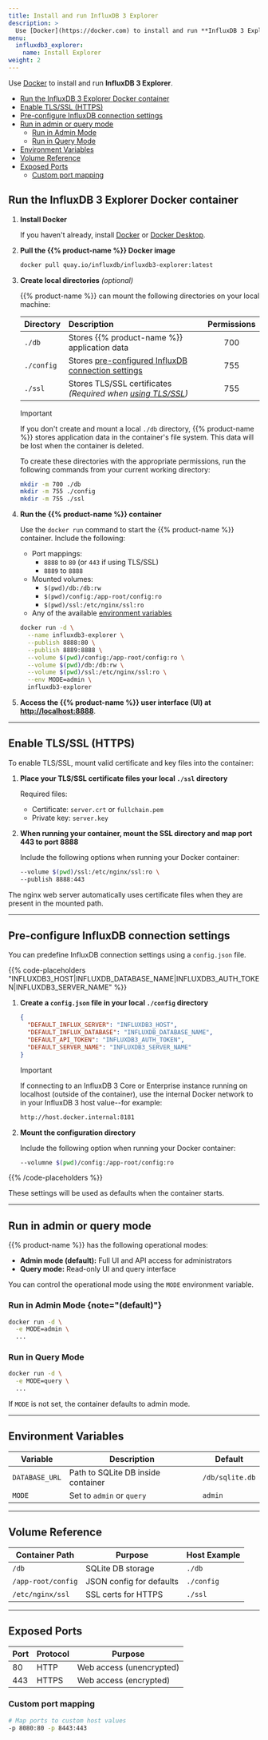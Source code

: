 ```yaml
---
title: Install and run InfluxDB 3 Explorer
description: >
  Use [Docker](https://docker.com) to install and run **InfluxDB 3 Explorer**.
menu:
  influxdb3_explorer:
    name: Install Explorer
weight: 2
---
```



Use [Docker](https://docker.com) to install and run **InfluxDB 3 Explorer**.

<!-- BEGIN TOC -->
- [Run the InfluxDB 3 Explorer Docker container](#run-the-influxdb-3-explorer-docker-container)
- [Enable TLS/SSL (HTTPS)](#enable-tlsssl-(https))
- [Pre-configure InfluxDB connection settings](#pre-configure-influxdb-connection-settings)
- [Run in admin or query mode](#run-in-admin-or-query-mode)
  - [Run in Admin Mode](#run-in-admin-mode)
  - [Run in Query Mode](#run-in-query-mode)
- [Environment Variables](#environment-variables)
- [Volume Reference](#volume-reference)
- [Exposed Ports](#exposed-ports)
  - [Custom port mapping](#custom-port-mapping)
<!-- END TOC -->

## Run the InfluxDB 3 Explorer Docker container

1.  **Install Docker**

    If you haven't already, install [Docker](https://docs.docker.com/engine/) or
    [Docker Desktop](https://docs.docker.com/desktop/).

2.  **Pull the {{% product-name %}} Docker image**

    ```bash
    docker pull quay.io/influxdb/influxdb3-explorer:latest
    ```

3.  **Create local directories** _(optional)_

    {{% product-name %}} can mount the following directories on your local
    machine:

    | Directory  | Description                                                                                       | Permissions |
    | :--------- | :------------------------------------------------------------------------------------------------ | :---------: |
    | `./db`     | Stores {{% product-name %}} application data                                                                  |     700     |
    | `./config` | Stores [pre-configured InfluxDB connection settings](#pre-configure-influxdb-connection-settings) |     755     |
    | `./ssl`    | Stores TLS/SSL certificates _(Required when [using TLS/SSL](#enable-tlsssl-https))_               |     755     |

    > [!Important]
    > If you don't create and mount a local `./db` directory, {{% product-name %}}
    > stores application data in the container's file system.
    > This data will be lost when the container is deleted.

    To create these directories with the appropriate permissions, run the
    following commands from your current working directory:

    ```bash
    mkdir -m 700 ./db
    mkdir -m 755 ./config
    mkdir -m 755 ./ssl
    ```

4.  **Run the {{% product-name %}} container**

    Use the `docker run` command to start the {{% product-name %}} container.
    Include the following:

    - Port mappings:
      - `8888` to `80` (or `443` if using TLS/SSL)
      - `8889` to `8888`
    - Mounted volumes:
      - `$(pwd)/db:/db:rw`
      - `$(pwd)/config:/app-root/config:ro`
      - `$(pwd)/ssl:/etc/nginx/ssl:ro`
    - Any of the available [environment variables](#environment-variables) 

    ```bash
    docker run -d \
      --name influxdb3-explorer \
      --publish 8888:80 \
      --publish 8889:8888 \
      --volume $(pwd)/config:/app-root/config:ro \
      --volume $(pwd)/db:/db:rw \
      --volume $(pwd)/ssl:/etc/nginx/ssl:ro \
      --env MODE=admin \
      influxdb3-explorer
    ```

5.  **Access the {{% product-name %}} user interface (UI) at <http://localhost:8888>**.

---

## Enable TLS/SSL (HTTPS)

To enable TLS/SSL, mount valid certificate and key files into the container:

1.  **Place your TLS/SSL certificate files your local `./ssl` directory**

    Required files:

    - Certificate: `server.crt` or `fullchain.pem`
    - Private key: `server.key`

2.  **When running your container, mount the SSL directory and map port 443 to port 8888**
   
    Include the following options when running your Docker container:

    ```sh
    --volume $(pwd)/ssl:/etc/nginx/ssl:ro \
    --publish 8888:443
    ```

The nginx web server automatically uses certificate files when they are present
in the mounted path.

---

## Pre-configure InfluxDB connection settings

You can predefine InfluxDB connection settings using a `config.json` file.

{{% code-placeholders "INFLUXDB3_HOST|INFLUXDB_DATABASE_NAME|INFLUXDB3_AUTH_TOKEN|INFLUXDB3_SERVER_NAME" %}}

1.  **Create a `config.json` file in your local `./config` directory**

    ```json
    {
      "DEFAULT_INFLUX_SERVER": "INFLUXDB3_HOST",
      "DEFAULT_INFLUX_DATABASE": "INFLUXDB_DATABASE_NAME",
      "DEFAULT_API_TOKEN": "INFLUXDB3_AUTH_TOKEN",
      "DEFAULT_SERVER_NAME": "INFLUXDB3_SERVER_NAME"
    }
    ```

    > [!Important]
    > If connecting to an InfluxDB 3 Core or Enterprise instance running on
    > localhost (outside of the container), use the internal Docker network to
    > in your InfluxDB 3 host value--for example:
    >
    > ```txt
    > http://host.docker.internal:8181
    > ```

2.  **Mount the configuration directory**

    Include the following option when running your Docker container:

    ```sh
    --volumne $(pwd)/config:/app-root/config:ro
    ```

{{% /code-placeholders %}}

These settings will be used as defaults when the container starts.

---

## Run in admin or query mode

{{% product-name %}} has the following operational modes:

- **Admin mode (default):** Full UI and API access for administrators
- **Query mode:** Read-only UI and query interface

You can control the operational mode using the `MODE` environment variable.

### Run in Admin Mode {note="(default)"}

```sh
docker run -d \
  -e MODE=admin \
  ...
```

### Run in Query Mode

```sh
docker run -d \
  -e MODE=query \
  ...
```

If `MODE` is not set, the container defaults to admin mode.

---

## Environment Variables

| Variable       | Description                                      | Default              |
|----------------|--------------------------------------------------|----------------------|
| `DATABASE_URL` | Path to SQLite DB inside container               | `/db/sqlite.db`      |
| `MODE`         | Set to `admin` or `query`                        | `admin`              |

---

## Volume Reference

| Container Path       | Purpose                      | Host Example               |
|----------------------|------------------------------|----------------------------|
| `/db`                | SQLite DB storage            | `./db`                     |
| `/app-root/config`   | JSON config for defaults     | `./config`                 |
| `/etc/nginx/ssl`     | SSL certs for HTTPS          | `./ssl`                    |

---

## Exposed Ports

| Port | Protocol | Purpose                 |
|------|----------|-------------------------|
| 80   | HTTP     | Web access (unencrypted) |
| 443  | HTTPS    | Web access (encrypted)   |

### Custom port mapping

```sh
# Map ports to custom host values
-p 8080:80 -p 8443:443
```
